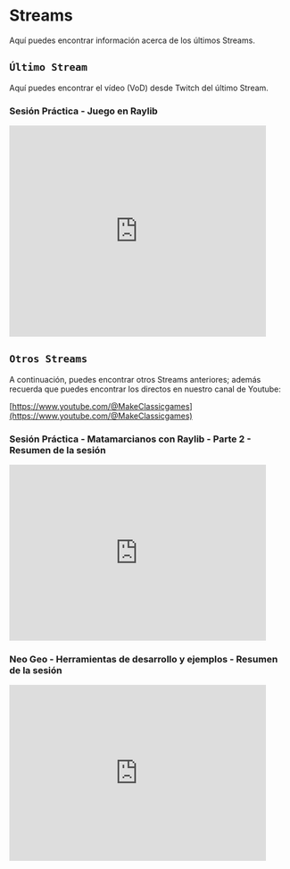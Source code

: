# Streams

Aquí puedes encontrar información acerca de los últimos Streams.

## ```Último Stream```

Aquí puedes encontrar el vídeo (VoD) desde Twitch del último Stream.

### Sesión Práctica - Juego en Raylib  

<iframe src="https://player.twitch.tv/?video=2315724528&parent=makeclassicgames.dev" frameborder="0" allowfullscreen="true" scrolling="no" height="378" width="460"></iframe>

<p></p>

## ```Otros Streams```

A continuación, puedes encontrar otros Streams anteriores; además recuerda que puedes encontrar los directos en nuestro canal de Youtube:

[https://www.youtube.com/@MakeClassicgames](https://www.youtube.com/@MakeClassicgames)

<p></p>

### Sesión Práctica - Matamarcianos con Raylib - Parte 2 - Resumen de la sesión

<iframe width="460" height="315" src="https://www.youtube.com/embed/lj_lYC3P9i8?si=QnNcqZATPEZNBm4i" title="YouTube video player" frameborder="0" allow="accelerometer; autoplay; clipboard-write; encrypted-media; gyroscope; picture-in-picture; web-share" referrerpolicy="strict-origin-when-cross-origin" allowfullscreen></iframe>
<p></p>

### Neo Geo - Herramientas de desarrollo y ejemplos - Resumen de la sesión

<iframe width="460" height="315" src="https://www.youtube.com/embed/NwPAKnuV6lk?si=o4dbG7_TK2MKAoNc" title="YouTube video player" frameborder="0" allow="accelerometer; autoplay; clipboard-write; encrypted-media; gyroscope; picture-in-picture; web-share" referrerpolicy="strict-origin-when-cross-origin" allowfullscreen></iframe>


